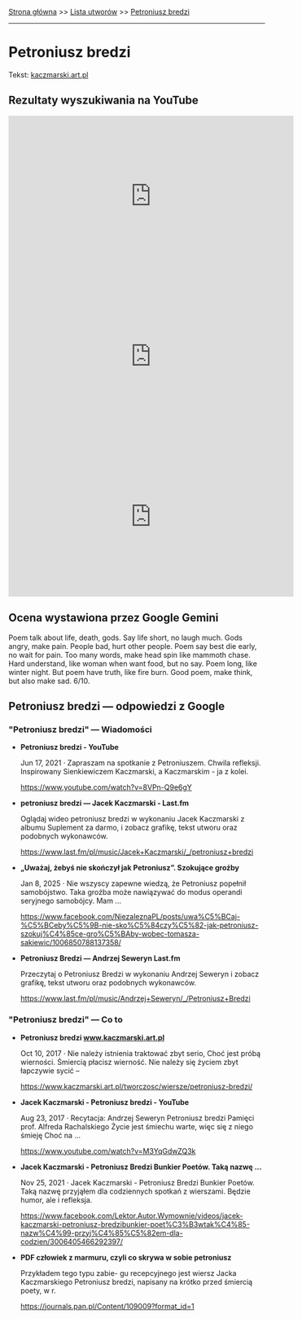 [Strona główna](../index.md) >> [Lista utworów](../list.md) >> [Petroniusz bredzi](411.md)

---

# Petroniusz bredzi

Tekst: [kaczmarski.art.pl](https://www.kaczmarski.art.pl/tworczosc/wiersze/petroniusz-bredzi/)

## Rezultaty wyszukiwania na YouTube

<iframe width="560" height="315" src="https://www.youtube.com/embed/M3YqGdwZQ3k?si=IdontcarewhotheIRSsendsImnotpayingtaxes" title="YouTube video player" frameborder="0" allow="accelerometer; autoplay; clipboard-write; encrypted-media; gyroscope; picture-in-picture; web-share" referrerpolicy="strict-origin-when-cross-origin" allowfullscreen></iframe>

<iframe width="560" height="315" src="https://www.youtube.com/embed/8VPn-Q9e6gY?si=IdontcarewhotheIRSsendsImnotpayingtaxes" title="YouTube video player" frameborder="0" allow="accelerometer; autoplay; clipboard-write; encrypted-media; gyroscope; picture-in-picture; web-share" referrerpolicy="strict-origin-when-cross-origin" allowfullscreen></iframe>

<iframe width="560" height="315" src="https://www.youtube.com/embed/U3sM27L70QU?si=IdontcarewhotheIRSsendsImnotpayingtaxes" title="YouTube video player" frameborder="0" allow="accelerometer; autoplay; clipboard-write; encrypted-media; gyroscope; picture-in-picture; web-share" referrerpolicy="strict-origin-when-cross-origin" allowfullscreen></iframe>

## Ocena wystawiona przez Google Gemini

Poem talk about life, death, gods. Say life short, no laugh much. Gods angry, make pain. People bad, hurt other people. Poem say best die early, no wait for pain. Too many words, make head spin like mammoth chase. Hard understand, like woman when want food, but no say. Poem long, like winter night. But poem have truth, like fire burn. Good poem, make think, but also make sad. 6/10.


## Petroniusz bredzi — odpowiedzi z Google

### "Petroniusz bredzi" — Wiadomości

- **Petroniusz bredzi - YouTube**

    Jun 17, 2021  ·  Zapraszam na spotkanie z Petroniuszem. Chwila refleksji. Inspirowany Sienkiewiczem Kaczmarski, a Kaczmarskim - ja z kolei. 

   <https://www.youtube.com/watch?v=8VPn-Q9e6gY>
- **petroniusz bredzi — Jacek Kaczmarski - Last.fm**

    Oglądaj wideo petroniusz bredzi w wykonaniu Jacek Kaczmarski z albumu Suplement za darmo, i zobacz grafikę, tekst utworu oraz podobnych wykonawców. 

   <https://www.last.fm/pl/music/Jacek+Kaczmarski/_/petroniusz+bredzi>
- **„Uważaj, żebyś nie skończył jak Petroniusz”. Szokujące groźby**

    Jan 8, 2025  ·  Nie wszyscy zapewne wiedzą, że Petroniusz popełnił samobójstwo. Taka groźba może nawiązywać do modus operandi seryjnego samobójcy. Mam ... 

   <https://www.facebook.com/NiezaleznaPL/posts/uwa%C5%BCaj-%C5%BCeby%C5%9B-nie-sko%C5%84czy%C5%82-jak-petroniusz-szokuj%C4%85ce-gro%C5%BAby-wobec-tomasza-sakiewic/1006850788137358/>
- **Petroniusz Bredzi — Andrzej Seweryn  Last.fm**

    Przeczytaj o Petroniusz Bredzi w wykonaniu Andrzej Seweryn i zobacz grafikę, tekst utworu oraz podobnych wykonawców. 

   <https://www.last.fm/pl/music/Andrzej+Seweryn/_/Petroniusz+Bredzi>

### "Petroniusz bredzi" — Co to

- **Petroniusz bredzi www.kaczmarski.art.pl**

    Oct 10, 2017  ·  Nie należy istnienia traktować zbyt serio, Choć jest próbą wierności. Śmiercią płacisz wierność. Nie należy się życiem zbyt łapczywie sycić – 

   <https://www.kaczmarski.art.pl/tworczosc/wiersze/petroniusz-bredzi/>
- **Jacek Kaczmarski - Petroniusz bredzi - YouTube**

    Aug 23, 2017  ·  Recytacja: Andrzej Seweryn Petroniusz bredzi Pamięci prof. Alfreda Rachalskiego Życie jest śmiechu warte, więc się z niego śmieję Choć na ... 

   <https://www.youtube.com/watch?v=M3YqGdwZQ3k>
- **Jacek Kaczmarski - Petroniusz Bredzi Bunkier Poetów. Taką nazwę ...**

    Nov 25, 2021  ·  Jacek Kaczmarski - Petroniusz Bredzi Bunkier Poetów. Taką nazwę przyjąłem dla codziennych spotkań z wierszami. Będzie humor, ale i refleksja. 

   <https://www.facebook.com/Lektor.Autor.Wymownie/videos/jacek-kaczmarski-petroniusz-bredzibunkier-poet%C3%B3wtak%C4%85-nazw%C4%99-przyj%C4%85%C5%82em-dla-codzien/3006405466292397/>
- **PDF człowiek z marmuru, czyli co skrywa w sobie petroniusz**

    Przykładem tego typu zabie- gu recepcyjnego jest wiersz Jacka Kaczmarskiego Petroniusz bredzi, napisany na krótko przed śmiercią poety, w r. 

   <https://journals.pan.pl/Content/109009?format_id=1>

